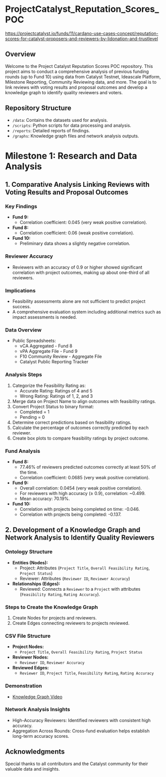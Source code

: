 # ProjectCatalyst_Reputation_Scores_POC
https://projectcatalyst.io/funds/11/cardano-use-cases-concept/reputation-scores-for-catalyst-proposers-and-reviewers-by-lidonation-and-trustlevel

## Overview
Welcome to the Project Catalyst Reputation Scores POC repository. This project aims to conduct a comprehensive analysis of previous funding rounds (up to Fund 10) using data from Catalyst Testnet, Ideascale Platform, Milestone Reporting, Community Reviewing data, and more. The goal is to link reviews with voting results and proposal outcomes and develop a knowledge graph to identify quality reviewers and voters.

## Repository Structure
- `/data`: Contains the datasets used for analysis.
- `/scripts`: Python scripts for data processing and analysis.
- `/reports`: Detailed reports of findings.
- `/graphs`: Knowledge graph files and network analysis outputs.

# Milestone 1: Research and Data Analysis

## 1. Comparative Analysis Linking Reviews with Voting Results and Proposal Outcomes

### Key Findings
- **Fund 9:**
  - Correlation coefficient: 0.045 (very weak positive correlation).
- **Fund 8:**
  - Correlation coefficient: 0.06 (weak positive correlation).
- **Fund 10:**
  - Preliminary data shows a slightly negative correlation.

### Reviewer Accuracy
- Reviewers with an accuracy of 0.9 or higher showed significant correlation with project outcomes, making up about one-third of all reviewers.

### Implications
- Feasibility assessments alone are not sufficient to predict project success.
- A comprehensive evaluation system including additional metrics such as impact assessments is needed.

### Data Overview
- Public Spreadsheets:
  - vCA Aggregated - Fund 8
  - vPA Aggregate File - Fund 9
  - F10 Community Review - Aggregate File 
  - Catalyst Public Reporting Tracker

### Analysis Steps
1. Categorize the Feasibility Rating as:
   - Accurate Rating: Ratings of 4 and 5
   - Wrong Rating: Ratings of 1, 2, and 3
2. Merge data on Project Name to align outcomes with feasibility ratings.
3. Convert Project Status to binary format:
   - Completed = 1
   - Pending = 0
4. Determine correct predictions based on feasibility ratings.
5. Calculate the percentage of outcomes correctly predicted by each reviewer.
6. Create box plots to compare feasibility ratings by project outcome.

### Fund Analysis
- **Fund 8:**
  - 77.46% of reviewers predicted outcomes correctly at least 50% of the time.
  - Correlation coefficient: 0.0685 (very weak positive correlation).
- **Fund 9:**
  - Overall correlation: 0.0454 (very weak positive correlation).
  - For reviewers with high accuracy (≥ 0.9), correlation: ~0.499.
  - Mean accuracy: 70.19%.
- **Fund 10:**
  - Correlation with projects being completed on time: -0.046.
  - Correlation with projects being completed: -0.137.

## 2. Development of a Knowledge Graph and Network Analysis to Identify Quality Reviewers

### Ontology Structure
- **Entities (Nodes):**
  - Project: Attributes (`Project Title`, `Overall Feasibility Rating`, `Project Status`)
  - Reviewer: Attributes (`Reviewer ID`, `Reviewer Accuracy`)
- **Relationships (Edges):**
  - Reviewed: Connects a `Reviewer` to a `Project` with attributes (`Feasibility Rating`, `Rating Accuracy`).

### Steps to Create the Knowledge Graph
1. Create Nodes for projects and reviewers.
2. Create Edges connecting reviewers to projects reviewed.

### CSV File Structure
- **Project Nodes:**
  - `Project Title`, `Overall Feasibility Rating`, `Project Status`
- **Reviewer Nodes:**
  - `Reviewer ID`, `Reviewer Accuracy`
- **Reviewed Edges:**
  - `Reviewer ID`, `Project Title`, `Feasibility Rating`, `Rating Accuracy`

### Demonstration
- [Knowledge Graph Video](https://www.loom.com/share/43110018ae364a75b0b53fd1d49627f6)

### Network Analysis Insights
- High-Accuracy Reviewers: Identified reviewers with consistent high accuracy.
- Aggregation Across Rounds: Cross-fund evaluation helps establish long-term accuracy scores.

## Acknowledgments
Special thanks to all contributors and the Catalyst community for their valuable data and insights.
